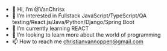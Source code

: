 - 👋 Hi, I’m @VanChrisx
- 👀 I’m interested in Fullstack JavaScript/TypeScript/QA testing/React.js/Java/Python/Django/Spring Boot
- 🌱 I’m currently learning REACT
- 💞️ I’m looking to learn more about the world of programming
- 📫 How to reach me christianvannoppen@gmail.com
<!---
VanChrisx/VanChrisx is a ✨ special ✨ repository because its `README.md` (this file) appears on your GitHub profile.
You can click the Preview link to take a look at your changes.
--->
